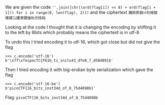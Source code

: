 We are given the code `''.join([chr((ord(flag[i]) << 8) + ord(flag[i + 1])) for i in range(0, len(flag), 2)])` and the ciphertext `灩捯䍔䙻ㄶ形楴獟楮獴㌴摟潦弸強㕤㐸㤸扽`

Looking at the code I thought that it is changing the encoding by shifting it to the left by 8bits which probably means the ciphertext is in utf-8

To undo this I tried encoding it to utf-16, which got close but did not give the flag
```
>>> c.encode('utf-16')
b'\xff\xfeipocTC{F61b_ti_snits43_dfo8_7_d58489}b'
```
Then I tried encoding it with big-endian byte serialization which gave the flag
```
>>> c.encode('utf-16-be')
b'picoCTF{16_bits_inst34d_of_8_75d4898b}'
```
Flag: `picoCTF{16_bits_inst34d_of_8_75d4898b`  
